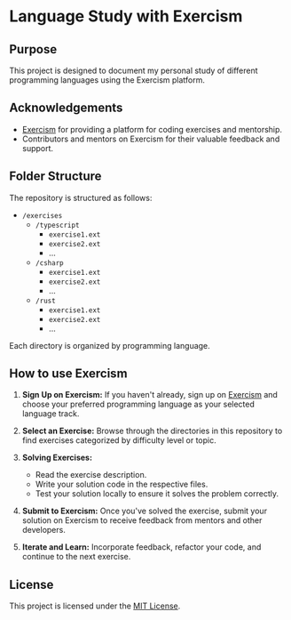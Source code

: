# Language Study with Exercism

## Purpose

This project is designed to document my personal study of different programming languages using the Exercism platform.

## Acknowledgements

- [Exercism](https://exercism.io/) for providing a platform for coding exercises and mentorship.
- Contributors and mentors on Exercism for their valuable feedback and support.

## Folder Structure

The repository is structured as follows:

- `/exercises`
  - `/typescript`
    - `exercise1.ext`
    - `exercise2.ext`
    - ...
  - `/csharp`
    - `exercise1.ext`
    - `exercise2.ext`
    - ...
  - `/rust`
    - `exercise1.ext`
    - `exercise2.ext`
    - ...

Each directory is organized by programming language.

## How to use Exercism

1. **Sign Up on Exercism:** If you haven't already, sign up on [Exercism](https://exercism.io/) and choose your preferred programming language as your selected language track.

2. **Select an Exercise:** Browse through the directories in this repository to find exercises categorized by difficulty level or topic.

3. **Solving Exercises:**
    - Read the exercise description.
    - Write your solution code in the respective files.
    - Test your solution locally to ensure it solves the problem correctly.

4. **Submit to Exercism:** Once you've solved the exercise, submit your solution on Exercism to receive feedback from mentors and other developers.

5. **Iterate and Learn:** Incorporate feedback, refactor your code, and continue to the next exercise.

## License

This project is licensed under the [MIT License](LICENSE).
